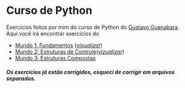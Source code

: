 # Curso de Python
Exercícios feitos por mim do curso de Python do [Gustavo Guanabara](https://www.youtube.com/user/cursosemvideo).  
Aqui você irá encontrar exercícios do
* [Mundo 1: Fundamentos](https://www.youtube.com/playlist?list=PLHz_AreHm4dlKP6QQCekuIPky1CiwmdI6) ([_visualizar_](https://github.com/Kaigo11k/Exercicios-Python/tree/master/Mundo%20-%2001))
* [Mundo 2: Estruturas de Controle](https://www.youtube.com/playlist?list=PLHz_AreHm4dk_nZHmxxf_J0WRAqy5Czye)([_vizualizar_](https://github.com/Kaigo11k/Exercicios-Python?files=1))
* [Mundo 3: Estruturas Compostas](https://www.youtube.com/playlist?list=PLHz_AreHm4dksnH2jVTIVNviIMBVYyFnH)

##### Os exercícios já estão corrigidos, esqueci de corrigir em arquivos separados.

